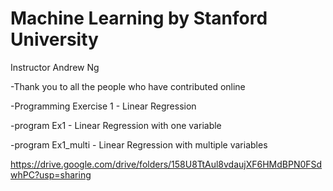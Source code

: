 # Machine Learning by Stanford University
Instructor Andrew Ng

-Thank you to all the people who have contributed online

-Programming Exercise 1 - Linear Regression

-program Ex1 - Linear Regression with one variable

-program Ex1_multi - Linear Regression with multiple variables

https://drive.google.com/drive/folders/158U8TtAul8vdaujXF6HMdBPN0FSdwhPC?usp=sharing

